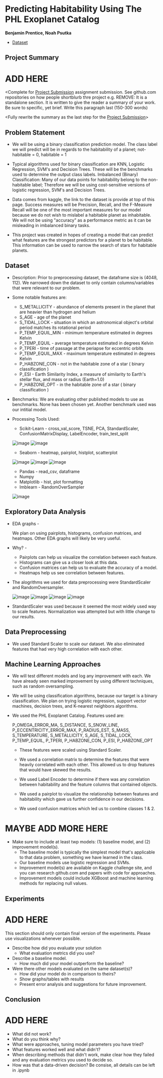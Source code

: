 #  Predicting Habitability Using The PHL Exoplanet Catalog
**Benjamin Prentice, Noah Psutka** 

* [Dataset](https://www.kaggle.com/datasets/chandrimad31/phl-exoplanet-catalog) 

## Project Summary

# ADD HERE

<Complete for [Project Submission](https://canvas.txstate.edu/courses/1993336/assignments/27480566) assignment submission. See github.com repositories on how people shortblurb thre project e.g. REMOVE: It is a standalone section. It is written to give the reader a summary of your work. Be sure to specific, yet brief. Write this paragraph last (150-300 words)

<Fully rewrite the summary as the last step for the [Project Submission](https://canvas.txstate.edu/courses/1993336/assignments/27480566)>


## Problem Statement

* We will be using a binary classification prediction model. The
class label we will predict will be in regards to the habitability of a planet;
not-habitable = 0, habitable = 1

* Typical algorithms used for binary classification are KNN, Logistic Regression,
SVM's and Decision Trees. These will be the benchmarks used to determine the output
class labels.
Imbalanced (Binary) Classification: Many of our data points for habitability belong
to the non-habitable label; Therefore we will be using cost-sensitive versions of
logistic regression, SVM's and Decision Trees.
* Data comes from kaggle, the link to the dataset is provide at top of this page.
Success measures will be Precision, Recall, and the F-Measure
Recall will be one of the most important measures for our model because we do not wish
to mislabel a habitable planet as inhabitable.
We will not be using "accuracy" as a performance metric as it can be misleading in
imbalanced binary tasks.
* This project was created in hopes of creating a model that can predict what
features are the strongest predictors for a planet to be habitable. This information
can be used to narrow the search of stars for habitable planets.

## Dataset
    
* Description: Prior to preprocessing dataset, the dataframe size is (4048, 112). We narrowed down the dataset to only contain columns/variables that were relevant to our problem.
    
* Some notable features are:
    
     * S_METALLICITY - abundance of elements present in the planet that are heavier than hydrogen and helium
     * S_AGE - age of the planet 
     * S_TIDAL_LOCK - situation in which an astronomical object's orbital period matches its rotational period
     * P_TEMP_EQUIL_MIN - minimum temperature estimated in degrees Kelvin
     * P_TEMP_EQUIL - average temperature estimated in degrees Kelvin
     * P_TPERI - time of passage at the periapse for eccentric orbits
     * P_TEMP_EQUIL_MAX - maximum temperature estimated in degrees Kelvin
     * P_HABZONE_CON - not in the habitable zone of a star ( binary classification )
     * P_ESI - Earth Similarity Index, a measure of similarity to Earth's stellar flux, and mass or radius (Earth=1.0)
     * P_HABZONE_OPT - in the habitable zone of a star ( binary classification )
    
* Benchmarks:
    We are evaluating other published models to use as benchmarks. None has been chosen yet. Another benchmark used was our intitial model.

* Processing Tools Used: 
    
     * Scikit-Learn - cross_val_score, TSNE, PCA, StandardScaler, ConfusionMatrixDisplay, LabelEncoder, train_test_split
    
     ![image](confusionmatrix.png)
     ![image](TSNE.png)
     
     * Seaborn - heatmap, pairplot, histplot, scatterplot

     ![image](heatmap.png)
     ![image](pairplot.png)
     ![image](histplot.png)
     
     * Pandas - read_csv, dataframe
     * Numpy
     * Matplotlib - hist, plot formatting
     * Imblearn - RandomOverSampler
     
     ![image](randomoversampler.png)

## Exploratory Data Analysis 

* EDA graphs - 
    
    We plan on using pairplots, histograms, confusion matrices, and heatmaps. Other EDA graphs will likely be very useful.
    
* Why? - 
    
    * Pairplots can help us visualize the correlation between each feature.
    * Histograms can give us a closer look at this data.
    * Confusion matrices can help us to evaluate the accuracy of a model.
    * Heatmaps help us see correlation between features.
    
* The alogrithms we used for data preprocessing were StandardScaler and RandomOversampler.
 
  ![image](standardscaler.png)
  ![image](randomoversampler.png)
  ![image](preros.png)
  ![image](postros.png)
  
* StandardScaler was used because it seemed the most widely used way to scale features. Normalization was attempted but with little change to our results.

## Data Preprocessing 

* We used Standard Scaler to scale our dataset. We also eliminated features that had very high correlation with each other.

## Machine Learning Approaches

* We will test different models and log any improvement with each. We have already seen marked improvement by using different techniques, such as random oversampling.
    
* We will be using classification algorithms, because our target is a binary classification. We plan on trying logistic regression, support vector machines, decision trees, and K-nearest neighbors algorithms.

* We used the PHL Exoplanet Catalog. Features used are:  
    
   P_OMEGA_ERROR_MA, S_DISTANCE, S_SNOW_LINE, P_ECCENTRICITY_ERROR_MAX, P_RADIUS_EST, S_MASS, S_TEMPERATURE, S_METALLICITY, S_AGE,  S_TIDAL_LOCK, P_TEMP_EQUIL, P_TPERI, P_HABZONE_CON, P_ESI, P_HABZONE_OPT
    
   * These features were scaled using Standard Scaler. 
  
  * We used a correlation matrix to determine the features that were heavily correlated with each other. This allowed us to drop features that would have skewed the results. 
  * We used Label Encoder to determine if there was any correlation between habitability and the feature columns that contained objects.
  * We used a pairplot to visualize the relationship between features and habitability which gave us further confidence in our decisions.
  * We used confusion matrices which led us to combine classes 1 & 2.

# MAYBE ADD MORE HERE
* Make sure to include at least twp models: (1) baseline model, and (2) improvement model(s).  
   * The baseline model is typically the simplest model that's applicable to that data problem, something we have learned in the class. 
   * Our baseline models use logistic regression and SVMs.
   * Improvement model(s) are available on Kaggle challenge site, and you can research github.com and papers with code for approaches.  
   * Improvement models could include XGBoost and machine learning methods for replacing null values.

## Experiments 

# ADD HERE

This section should only contain final version of the experiments. Please use visualizations whenever possible.
* Describe how did you evaluate your solution 
  * What evaluation metrics did you use? 
* Describe a baseline model. 
  * How much did your model outperform the baseline?  
* Were there other models evaluated on the same dataset(s)? 
  * How did your model do in comparison to theirs? 
  * Show graphs/tables with results 
  * Present error analysis and suggestions for future improvement. 

## Conclusion

# ADD HERE

* What did not work? 
* What do you think why? 
* What were approaches, tuning model parameters you have tried? 
* What features worked well and what didn't? 
* When describing methods that didn't work, make clear how they failed and any evaluation metrics you used to decide so. 
* How was that a data-driven decision? Be consise, all details can be left in .ipynb
